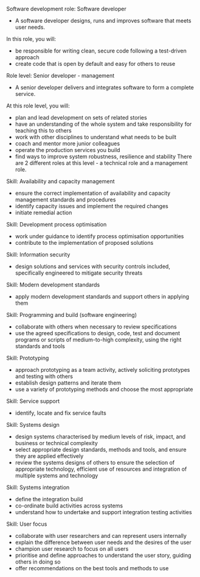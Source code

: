 Software development role: Software developer
- A software developer designs, runs and improves software that meets user needs.

In this role, you will:
- be responsible for writing clean, secure code following a test-driven approach
- create code that is open by default and easy for others to reuse

Role level: Senior developer - management
- A senior developer delivers and integrates software to form a complete service.

At this role level, you will:
- plan and lead development on sets of related stories
- have an understanding of the whole system and take responsibility for teaching this to others
- work with other disciplines to understand what needs to be built
- coach and mentor more junior colleagues
- operate the production services you build
- find ways to improve system robustness, resilience and stability
There are 2 different roles at this level - a technical role and a management role.

Skill: Availability and capacity management
- ensure the correct implementation of availability and capacity management standards and procedures
- identify capacity issues and implement the required changes
- initiate remedial action

Skill: Development process optimisation
- work under guidance to identify process optimisation opportunities
- contribute to the implementation of proposed solutions

Skill: Information security
- design solutions and services with security controls included, specifically engineered to mitigate security threats

Skill: Modern development standards
- apply modern development standards and support others in applying them

Skill: Programming and build (software engineering)
- collaborate with others when necessary to review specifications
- use the agreed specifications to design, code, test and document programs or scripts of medium-to-high complexity, using the right standards and tools

Skill: Prototyping
- approach prototyping as a team activity, actively soliciting prototypes and testing with others
- establish design patterns and iterate them
- use a variety of prototyping methods and choose the most appropriate

Skill: Service support
- identify, locate and fix service faults

Skill: Systems design
- design systems characterised by medium levels of risk, impact, and business or technical complexity
- select appropriate design standards, methods and tools, and ensure they are applied effectively
- review the systems designs of others to ensure the selection of appropriate technology, efficient use of resources and integration of multiple systems and technology

Skill: Systems integration
- define the integration build
- co-ordinate build activities across systems
- understand how to undertake and support integration testing activities

Skill: User focus
- collaborate with user researchers and can represent users internally
- explain the difference between user needs and the desires of the user
- champion user research to focus on all users
- prioritise and define approaches to understand the user story, guiding others in doing so
- offer recommendations on the best tools and methods to use